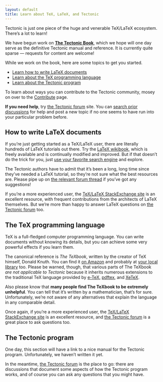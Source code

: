 ```yaml
---
layout: default
title: Learn about TeX, LaTeX, and Tectonic
---
```


Tectonic is just one piece of the huge and venerable TeX/LaTeX ecosystem.
There’s a lot to learn!

<p class="bs-callout bs-callout-info">We have begun work on <b><a
href="/book/">The Tectonic Book</a></b>, which we hope will one day serve as
the definitive Tectonic manual and reference. It is currently quite sparse —
requests for content are welcome!</p>

While we work on the book, here are some topics to get you started.

- [Learn how to write LaTeX documents](#how-to-write-latex-documents)
- [Learn about the TeX programming language](#the-tex-programming-language)
- [Learn about the Tectonic program](#the-tectonic-program)

To learn about ways you can contribute to the Tectonic community, mosey on
over to the [Contribute](contribute.html) page.

<p class="bs-callout bs-callout-info"><b>If you need help</b>, try <a
href="https://tectonic.newton.cx/">the Tectonic forum</a> site. You can <a
href="https://tectonic.newton.cx/search">search prior discussions</a> for help
and post a new topic if no one seems to have run into your particular problem
before.</p>


## How to write LaTeX documents

If you’re just getting started as a TeX/LaTeX user, there are literally
hundreds of LaTeX tutorials out there. Try the
[LaTeX wikibook](https://en.wikibooks.org/wiki/LaTeX), which is freely
available and is continually modified and improved. But if that doesn’t do the
trick for you, just
[use your favorite search engine](https://duckduckgo.com/?q=latex+tutorial&t=h_&ia=web)
and explore.

<p class="bs-callout bs-callout-warning">The Tectonic authors have to admit
that it’s been a long, long time since they’ve needed a LaTeX tutorial, so
they’re not sure what the best resources are. Please pipe up on <a
href="https://tectonic.newton.cx/t/good-latex-tutorials/42">the relevant forum
thread</a> if you’ve got any suggestions!</p>

If you’re a more experienced user, the
[TeX/LaTeX StackExchange site](https://tex.stackexchange.com/) is an excellent
resource, with frequent contributions from the architects of LaTeX themselves.
But we’re more than happy to answer LaTeX questions on
[the Tectonic forum](https://tectonic.newton.cx/) too.


## The TeX programming language

TeX is a full-fledged computer programming language. You can write documents
without knowing its details, but you can achieve some very powerful effects if
you learn them.

The canonical reference is *The TeXbook*, written by the creator of TeX
himself, Donald Knuth. You can find it
[on Amazon](https://www.amazon.com/TeXbook-Donald-Knuth/dp/0201134489) and
probably at
[your local library](https://www.worldcat.org/title/texbook-describes-tex-version-30/oclc/826569026&referer=brief_results)
too. Please be warned, though, that various parts of The TeXbook *are not
applicable to Tectonic* because it inherits numerous extensions to the
traditional TeX language provided by
[e-TeX](https://www.ctan.org/pkg/etex?lang=en),
[pdftex](https://www.ctan.org/pkg/pdftex?lang=en), and
[XeTeX](http://xetex.sourceforge.net/).

Also please know that **many people find The TeXbook to be extremely
unhelpful**. You can tell that it’s written by a mathematician, that’s for
sure. Unfortunately, we’re not aware of any alternatives that explain the
language in any comparable detail.

Once again, if you’re a more experienced user, the
[TeX/LaTeX StackExchange site](https://tex.stackexchange.com/) is an excellent
resource, and [the Tectonic forum](https://tectonic.newton.cx/) is a great
place to ask questions too.


## The Tectonic program

One day, this section will have a link to a nice manual for the Tectonic
program. Unfortunately, we haven’t written it yet.

In the meantime, [the Tectonic forum](https://tectonic.newton.cx/) is the
place to go: there are discussions that document some aspects of how the
Tectonic program works, and of course you can ask any questions that you might
have.
